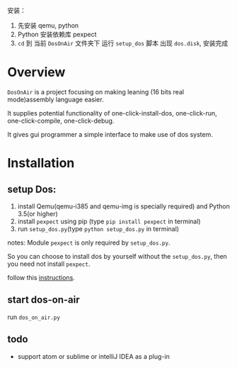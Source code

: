安装：
1. 先安装 qemu, python
2. Python 安装依赖库 pexpect
3. `cd`  到 当前 `DosOnAir`  文件夹下 运行 `setup_dos` 脚本
出现 `dos.disk`, 安装完成




# Overview
`DosOnAir` is a project focusing on making leaning (16 bits real mode)assembly language easier.

It supplies potential functionality of one-click-install-dos, one-click-run, one-click-compile, one-click-debug.

It gives gui programmer a simple interface to make use of dos system.

# Installation
## setup Dos:

1. install Qemu(qemu-i385 and qemu-img is specially required) and Python 3.5(or higher)
2. install `pexpect` using pip (type `pip install pexpect` in terminal)
3. run `setup_dos.py`(type `python setup_dos.py` in terminal)

notes:
Module `pexpect` is only required by `setup_dos.py`.

So you can choose to install dos by yourself without the `setup_dos.py`, then you need not install `pexpect`.

follow this [instructions](https://imzhwk.com/2018/03/run-dos-inside-qemu/).

## start dos-on-air
run `dos_on_air.py`

## todo
   * support atom or sublime or intelliJ IDEA as a plug-in
    